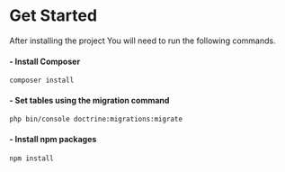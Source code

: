 # Get Started
 After installing the project You will need to run the following commands.
 
 #### - Install Composer
```
composer install
```

#### - Set tables using the migration command
```
php bin/console doctrine:migrations:migrate
```

#### - Install npm packages
```
npm install
```


